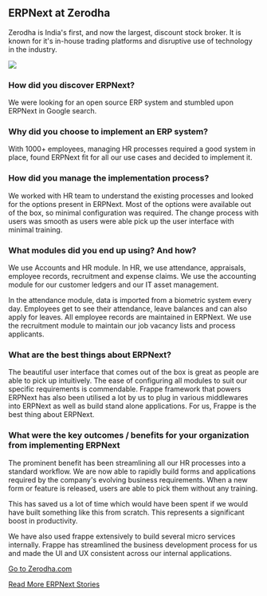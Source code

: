 <section class='top-section'>
	<h1>ERPNext at Zerodha</h1>
	<p class='lead'>Zerodha is India's first, and now the largest, discount stock broker. It is known for it's in-house trading platforms and disruptive use of technology in the industry.</p>
	<img class='greyscale' src='/assets/foundation/img/stories/zerodha.jpg'>
</section>

### How did you discover ERPNext?

We were looking for an open source ERP system and stumbled upon ERPNext in Google search.

### Why did you choose to implement an ERP system?

With 1000+ employees, managing HR processes required a good system in place, found ERPNext fit for all our use cases and decided to implement it.

### How did you manage the implementation process?

We worked with HR team to understand the existing processes and looked for the options present in ERPNext. Most of the options were available out of the box, so minimal configuration was required. The change process with users was smooth as users were able pick up the user interface with minimal training.


### What modules did you end up using? And how?

We use Accounts and HR module. In HR, we use attendance, appraisals, employee records,  recruitment and expense claims. We use the accounting module for our customer ledgers and our IT asset management.

In the attendance module, data is imported from a biometric system every day. Employees get to see their attendance, leave balances and can also apply for leaves. All employee records are maintained in ERPNext. We use the recruitment module to maintain our job vacancy lists and process applicants.

### What are the best things about ERPNext?

The beautiful user interface that comes out of the box is great as people are able to pick up intuitively. The ease of configuring all modules to suit our specific requirements is commendable. Frappe framework that powers ERPNext has also been utilised a lot by us to plug in various middlewares into ERPNext as well as build stand alone applications. For us, Frappe is the best thing about ERPNext.

### What were the key outcomes / benefits for your organization from implementing ERPNext

The prominent benefit has been streamlining all our HR processes into a standard workflow. We are now able to rapidly build forms and applications required by the company's evolving business requirements. When a new form or feature is released, users are able to pick them without any training.

This has saved us a lot of time which would have been spent if we would have built something like this from scratch. This represents a significant boost in productivity.

We have also used frappe extensively to build several micro services internally. Frappe has streamlined the business development process for us and made the UI and UX consistent across our internal applications.

<section class='text-center mt-5'>
	<p><a href='https://zerodha.com' class='btn btn-secondary btn-sm'
		target='_blank'>Go to Zerodha.com</a></p>
	<p><a class='text-muted' href='/stories'>Read More ERPNext Stories</a></p>
</section>